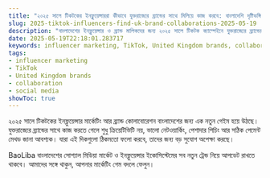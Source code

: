```yaml
---
title: "২০২৫ সালে টিকটকের ইনফ্লুয়েন্সাররা কীভাবে যুক্তরাজ্যের ব্র্যান্ডের সাথে মিলিয়ে কাজ করবে: বাংলাদেশি দৃষ্টিভঙ্গি"
slug: 2025-tiktok-influencers-find-uk-brand-collaborations-2025-05-19
description: "বাংলাদেশের ইনফ্লুয়েন্সার ও ব্র্যান্ড মালিকদের জন্য ২০২৫ সালে টিকটক ক্যাম্পেইনে যুক্তরাজ্যের ব্র্যান্ডের সাথে সফল কোলাবোরেশনের প্র্যাকটিক্যাল গাইড। ইনফ্লুয়েন্সার মার্কেটিং, সামাজিক যোগাযোগের প্ল্যাটফর্ম, পেমেন্ট মেথড এবং স্থানীয় বাজারের উদাহরণসহ।"
date: 2025-05-19T22:18:01.283717
keywords: influencer marketing, TikTok, United Kingdom brands, collaboration, social media
tags:
- influencer marketing
- TikTok
- United Kingdom brands
- collaboration
- social media
showToc: true
---
```


২০২৫ সালে টিকটকের ইনফ্লুয়েন্সার মার্কেটিং আর ব্র্যান্ড কোলাবোরেশন বাংলাদেশের জন্য এক নতুন গেইম হয়ে উঠছে। যুক্তরাজ্যের ব্র্যান্ডের সাথে কাজ করতে গেলে শুধু ক্রিয়েটিভিটি নয়, ভালো নেটওয়ার্কিং, পেশাদার পিচিং আর সঠিক পেমেন্ট মেথড জানা আবশ্যক। যারা এই দিকগুলো ঠিকমতো ফলো করবে, তাদের জন্য বড় সুযোগ অপেক্ষা করছে।

BaoLiba বাংলাদেশের সোশ্যাল মিডিয়া মার্কেট ও ইনফ্লুয়েন্সার ইকোসিস্টেমের সব নতুন ট্রেন্ড নিয়ে আপডেট রাখতে থাকবে। আমাদের সঙ্গে থাকুন, আপনার মার্কেটিং গেম বদলে ফেলুন।